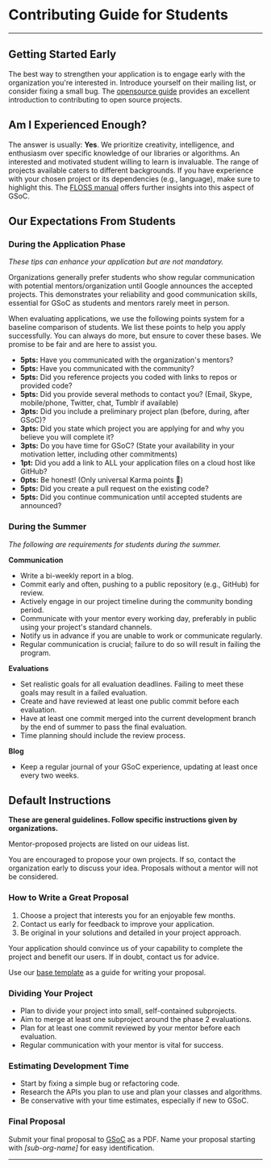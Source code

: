 # Contributing Guide for Students

---

## Getting Started Early

The best way to strengthen your application is to engage early with the organization you're interested in. Introduce yourself on their mailing list, or consider fixing a small bug. The [opensource guide](https://opensource.guide/how-to-contribute/) provides an excellent introduction to contributing to open source projects.

## Am I Experienced Enough?

The answer is usually: **Yes**. We prioritize creativity, intelligence, and enthusiasm over specific knowledge of our libraries or algorithms. An interested and motivated student willing to learn is invaluable. The range of projects available caters to different backgrounds. If you have experience with your chosen project or its dependencies (e.g., language), make sure to highlight this. The [FLOSS manual](http://write.flossmanuals.net/gsocstudentguide/am-i-good-enough/) offers further insights into this aspect of GSoC.

## Our Expectations From Students

### During the Application Phase

*These tips can enhance your application but are not mandatory.*

Organizations generally prefer students who show regular communication with potential mentors/organization until Google announces the accepted projects. This demonstrates your reliability and good communication skills, essential for GSoC as students and mentors rarely meet in person.

When evaluating applications, we use the following points system for a baseline comparison of students. We list these points to help you apply successfully. You can always do more, but ensure to cover these bases. We promise to be fair and are here to assist you.

- **5pts:** Have you communicated with the organization's mentors?
- **5pts:** Have you communicated with the community?
- **5pts:** Did you reference projects you coded with links to repos or provided code?
- **5pts:** Did you provide several methods to contact you? (Email, Skype, mobile/phone, Twitter, chat, Tumblr if available)
- **3pts:** Did you include a preliminary project plan (before, during, after GSoC)?
- **3pts:** Did you state which project you are applying for and why you believe you will complete it?
- **3pts:** Do you have time for GSoC? (State your availability in your motivation letter, including other commitments)
- **1pt:** Did you add a link to ALL your application files on a cloud host like GitHub?
- **0pts:** Be honest! (Only universal Karma points 🙂)
- **5pts:** Did you create a pull request on the existing code?
- **5pts:** Did you continue communication until accepted students are announced?

### During the Summer

*The following are requirements for students during the summer.*

**Communication**

- Write a bi-weekly report in a blog.
- Commit early and often, pushing to a public repository (e.g., GitHub) for review.
- Actively engage in our project timeline during the community bonding period.
- Communicate with your mentor every working day, preferably in public using your project's standard channels.
- Notify us in advance if you are unable to work or communicate regularly.
- Regular communication is crucial; failure to do so will result in failing the program.

**Evaluations**

- Set realistic goals for all evaluation deadlines. Failing to meet these goals may result in a failed evaluation.
- Create and have reviewed at least one public commit before each evaluation.
- Have at least one commit merged into the current development branch by the end of summer to pass the final evaluation.
- Time planning should include the review process.

**Blog**

- Keep a regular journal of your GSoC experience, updating at least once every two weeks.

## Default Instructions

**These are general guidelines. Follow specific instructions given by organizations.**

Mentor-proposed projects are listed on our uideas list.

You are encouraged to propose your own projects. If so, contact the organization early to discuss your idea. Proposals without a mentor will not be considered.

### How to Write a Great Proposal

1. Choose a project that interests you for an enjoyable few months.
2. Contact us early for feedback to improve your application.
3. Be original in your solutions and detailed in your project approach.

Your application should convince us of your capability to complete the project and benefit our users. If in doubt, contact us for advice.

Use our [base template](https://github.com/DesignSafe-CI/gsoc/blob/main/templates/proposal.md) as a guide for writing your proposal.

### Dividing Your Project

- Plan to divide your project into small, self-contained subprojects.
- Aim to merge at least one subproject around the phase 2 evaluations.
- Plan for at least one commit reviewed by your mentor before each evaluation.
- Regular communication with your mentor is vital for success.

### Estimating Development Time

- Start by fixing a simple bug or refactoring code.
- Research the APIs you plan to use and plan your classes and algorithms.
- Be conservative with your time estimates, especially if new to GSoC.

### Final Proposal

Submit your final proposal to [GSoC](http://summerofcode.withgoogle.com) as a PDF. Name your proposal starting with *[sub-org-name]* for easy identification.

---